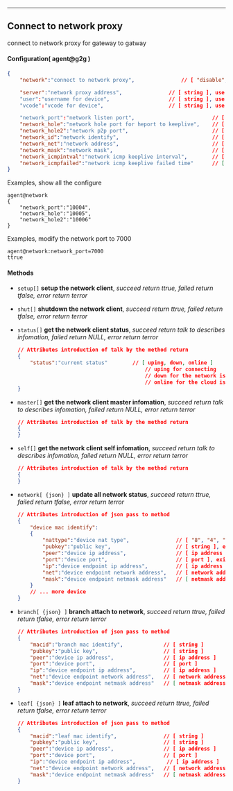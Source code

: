 ***
## Connect to network proxy
connect to network proxy for gateway to gatway

#### Configuration( agent@g2g )
```json
{
    "network":"connect to network proxy",               // [ "disable", "enable" ]

    "server":"network proxy address",               // [ string ], use the remote:server when this none
    "user":"username for device",                   // [ string ], use the remote:user when this none
    "vcode":"vcode for device",                     // [ string ], use the remote:vcode when this none

    "network_port":"network listen port",                         // [ number ]
    "network_hole":"network hole port for heport to keeplive",    // [ number ]
    "network_hole2":"network p2p port",                           // [ number ]
    "network_id":"network identify",                              // [ string ]
    "network_net":"network address",                              // [ string ]
    "network_mask":"network mask",                                // [ string ]
    "network_icmpintval":"network icmp keeplive interval",        // [ number ], the unit is second
    "network_icmpfailed":"network icmp keeplive failed time"      // [ number ]
}
```
Examples, show all the configure
```shell
agent@network
{
    "network_port":"10004",
    "network_hole":"10005",
    "network_hole2":"10006"
}
```  
Examples, modify the network port to 7000
```shell
agent@network:network_port=7000
ttrue
```  


#### **Methods**

+ `setup[]` **setup the network client**, *succeed return ttrue, failed return tfalse, error return terror*

+ `shut[]` **shutdown the network client**, *succeed return ttrue, failed return tfalse, error return terror*

+ `status[]` **get the network client status**, *succeed return talk to describes infomation, failed return NULL, error return terror*
    ```json
    // Attributes introduction of talk by the method return
    {
        "status":"current status"        // [ uping, down, online ]
                                             // uping for connecting
                                             // down for the network is down
                                             // online for the cloud is connect succeed
    }
    ```

+ `master[]` **get the network client master infomation**, *succeed return talk to describes infomation, failed return NULL, error return terror*
    ```json
    // Attributes introduction of talk by the method return
    {
    }
    ```

+ `self[]` **get the network client self infomation**, *succeed return talk to describes infomation, failed return NULL, error return terror*
    ```json
    // Attributes introduction of talk by the method return
    {
    }
    ```



+ `network[ {json} ]` **update all network status**, *succeed return ttrue, failed return tfalse, error return terror*
    ```json
    // Attributes introduction of json pass to method
    {
        "device mac identify":
        {
            "nattype":"device nat type",               // [ "8", "4", "2", "1" ], exist when device attach
            "pubkey":"public key",                     // [ string ], exist when device attach
            "peer":"device ip address",                // [ ip address ], exist when device attach
            "port":"device port",                      // [ port ], exist when device attach
            "ip":"device endpoint ip address",         // [ ip address ]
            "net":"device endpoint network address",   // [ network address ]
            "mask":"device endpoint netmask address"   // [ netmask address ]
        }
        // ... more device
    }
    ```

+ `branch[ {json} ]` **branch attach to network**, *succeed return ttrue, failed return tfalse, error return terror*
    ```json
    // Attributes introduction of json pass to method
    {
        "macid":"branch mac identify",             // [ string ]
        "pubkey":"public key",                     // [ string ]
        "peer":"device ip address",                // [ ip address ]
        "port":"device port",                      // [ port ]
        "ip":"device endpoint ip address",         // [ ip address ]
        "net":"device endpoint network address",   // [ network address ]
        "mask":"device endpoint netmask address"   // [ netmask address ]
    }
    ```

+ `leaf[ {json} ]` **leaf attach to network**, *succeed return ttrue, failed return tfalse, error return terror*
    ```json
    // Attributes introduction of json pass to method
    {
        "macid":"leaf mac identify",               // [ string ]
        "pubkey":"public key",                     // [ string ]
        "peer":"device ip address",                // [ ip address ]
        "port":"device port",                      // [ port ]
        "ip":"device endpoint ip address",          // [ ip address ]
        "net":"device endpoint network address",   // [ network address ]
        "mask":"device endpoint netmask address"   // [ netmask address ]
    }
    ```

